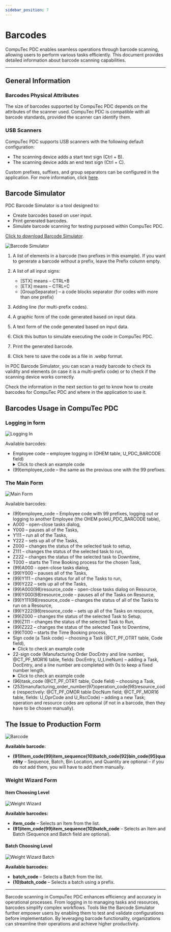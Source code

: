 ```yaml
---
sidebar_position: 7
---
```


# Barcodes

CompuTec PDC enables seamless operations through barcode scanning, allowing users to perform various tasks efficiently. This document provides detailed information about barcode scanning capabilities.

---

## General Information

### Barcodes Physical Attributes

The size of barcodes supported by CompuTec PDC depends on the attributes of the scanner used. CompuTec PDC is compatible with all barcode standards, provided the scanner can identify them.

### USB Scanners

CompuTec PDC supports USB scanners with the following default configuration:

- The scanning device adds a start text sign (Ctrl + B).
- The scanning device adds an end text sign (Ctrl + C).

Custom prefixes, suffixes, and group separators can be configured in the application. For more information, click [here](./setting-up-the-application/overview.md#ct-labels-settings).

## Barcode Simulator

PDC Barcode Simulator is a tool designed to:

- Create barcodes based on user input.
- Print generated barcodes.
- Simulate barcode scanning for testing purposed within CompuTec PDC.

[Click to download Barcode Simulator](https://download.computec.one/software/pdc/tools/PDC_Barcode_Simulator.zip).

![Barcode Simulator](./media/barcodes/barcode-simulator.webp)

1. A list of elements in a barcode (two prefixes in this example). If you want to generate a barcode without a prefix, leave the Prefix column empty.
2. A list of all input signs:

    - \[STX\] means – CTRL+B
    - \[ETX\] means – CTRL+C
    - \[GroupSeparator\] – a code blocks separator (for codes with more than one prefix)
3. Adding line (for multi-prefix codes).
4. A graphic form of the code generated based on input data.
5. A text form of the code generated based on input data.
6. Click this button to simulate executing the code in CompuTec PDC.
7. Print the generated barcode.
8. Click here to save the code as a file in .webp format.

In PDC Barcode Simulator, you can scan a ready barcode to check its validity and elements (in case it is a multi-prefix code) or to check if the scanning device works correctly.

Check the information in the next section to get to know how to create barcodes for CompuTec PDC and where in the application to use it.

## Barcodes Usage in CompuTec PDC

### Logging in form

![Logging In](./media/barcodes/pdc-logging-in.webp)

Available barcodes:

- Employee code – employee logging in (OHEM table, U_PDC_BARCODE field)
    <details>
        <summary>Click to check an example code</summary>
        <table>
            <thead>
                <tr>
                    <th>Barcode</th>
                    <th rowspan="2">Represents</th>
                </tr>
                <tr>
                    <th>Employee code (OHEM → U_PDC_BARCODE)</th>
                </tr>
            </thead>
            <tbody>
                <tr>
                    <td>1234</td>
                    <td>Employee with code 1234</td>
                </tr>
            </tbody>
        </table>
    </details>
- (99)employee_code – the same as the previous one with the 99 prefixes.

### The Main Form

![Main Form](./media/barcodes/pdc-main-form.webp)

Available barcodes:

- (99)employee_code – Employee code with 99 prefixes, logging out or logging to another Employee (the OHEM poleU_PDC_BARCODE table),
- A000 - open-close tasks dialog,
- Y000 – pauses all of the Tasks,
- Y111 – run all of the Tasks,
- Y222 – sets up all of the Tasks,
- Z000 – changes the status of the selected task to setup,
- Z111 – changes the status of the selected task to run,
- Z222 – changes the status of the selected task to Downtime,
- T000 – starts the Time Booking process for the chosen Task,
- (99)A000 - open-close tasks dialog,
- (99)Y000 – pauses all of the Tasks,
- (99)Y111 – changes status for all of the Tasks to run,
- (99)Y222 – sets up all of the Tasks,
- (99)A000(98)resource_code - open-close tasks dialog on Resource,
- (99)Y000(98)resource_code – pauses all of the Tasks on Resource,
- (99)Y111(98)resource_code – changes the status of all of the Tasks to run on a Resource,
- (99)Y222(98)resource_code – sets up all of the Tasks on resource,
- (99)Z000 – changes the status of the selected Task to Setup,
- (99)Z111 – changes the status of the selected Task to Run,
- (99)Z222 – changes the status of the selected Task to Downtime,
- (99)T000 – starts the Time Booking process,
- Sign code (a Task code) – choosing a Task (@CT_PF_OTRT table, Code field),
    <details>
        <summary>Click to check an example code</summary>
        <table>
            <thead>
                <tr>
                    <th rowspan="2"></th>
                    <th>Barcode</th>
                    <th rowspan="2">Represents</th>
                </tr>
                <tr>
                    <th>Tile code (@CT_PF_OTRT→ Code)</th>
                </tr>
            </thead>
            <tbody>
                <tr>
                    <td>SQL Example</td>
                    <td>00000000000000000000000000001H</td>
                    <td>Tile with code 00000000000000000000000000001H</td>
                </tr>
                <tr>
                    <td>HANA Example</td>
                    <td>0000000001H</td>
                    <td>Tile with code 0000000001H</td>
                </tr>
            </tbody>
        </table>
    </details>
- 22-sign code (Manufacturing Order DocEntry and line number, @CT_PF_MOR16 table, fields: DocEntry, U_LineNum) – adding a Task, DocEntry, and a line number are completed with 0s to keep a fixed number length,
    <details>
        <summary>Click to check an example code</summary>
        <table>
            <thead>
                <tr>
                    <th colspan="2">Barcode</th>
                    <th rowspan="2">Represents</th>
                </tr>
                <tr>
                    <th>Manufacturing Order Document Doc Entry(11 characters)</th>
                    <th>Line number (11 characters)</th>
                </tr>
            </thead>
            <tbody>
                <tr>
                    <td>00000001234</td>
                    <td>00000000005</td>
                    <td rowspan="2">MOR doc entry 1234 and line number 5</td>
                </tr>
                <tr>
                    <td colspan="2">0000000123400000000005</td>
                </tr>
            </tbody>
        </table>
    </details>
- (96)task_code (@CT_PF_OTRT table, Code field) – choosing a Task,
- (253)manufacturing_order_number(97)operation_code(98)resource_code (respectively: @CT_PF_OMOR table DocNum field; @CT_PF_MOR16 table, fields: U_OprCode and U_RscCode) – adding a new Task; operation and resource codes are optional (if not in a barcode, then they have to be chosen manually).

## The Issue to Production Form

![Barcode](./media/barcodes/barcode.webp)

**Available barcode:**

- **(91)Item_code(99)item_sequence(10)batch_code(92)bin_code(95)quantity** – Sequence, Batch, Bin Location, and Quantity are optional – if you do not add them, you will have to add them manually.

### Weight Wizard Form

#### Item Choosing Level

![Weight Wizard](./media/barcodes/weight-wizard.webp)

**Available barcodes:**

- **item_code** – Selects an Item from the list.
- **(91)item_code(99)item_sequence(10)batch_code** – Selects an Item and Batch (Sequence and Batch field are optional).

#### Batch Choosing Level

![Weight Wizard Batch](./media/barcodes/weight-wizard-batch.webp)

**Available barcodes:**

- **batch_code** – Selects a Batch from the list.
- **(10)batch_code** – Selects a batch using a prefix.

---
Barcode scanning in CompuTec PDC enhances efficiency and accuracy in operational processes. From logging in to managing tasks and resources, barcodes simplify complex workflows. Tools like the Barcode Simulator further empower users by enabling them to test and validate configurations before implementation. By leveraging barcode functionality, organizations can streamline their operations and achieve higher productivity.

